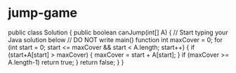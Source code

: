 jump-game
=========

public class Solution {
    public boolean canJump(int[] A) {
        // Start typing your Java solution below
        // DO NOT write main() function
        int maxCover = 0;
        for (int start = 0; start <= maxCover && start < A.length; start++) {
            if (start+A[start] > maxCover) {
                maxCover = start + A[start];
            }
            if (maxCover >= A.length-1) return true;
        }
        return false;
    }
}
